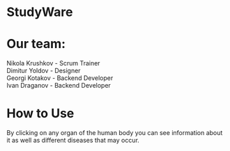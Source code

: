 # StudyWare  
# Our team:  
Nikola Krushkov - Scrum Trainer  
Dimitur Yoldov - Designer  
Georgi Kotakov - Backend Developer  
Ivan Draganov - Backend Developer 

# How to Use
By clicking on any organ of the human body you can see information about it as well as different diseases that may occur.


